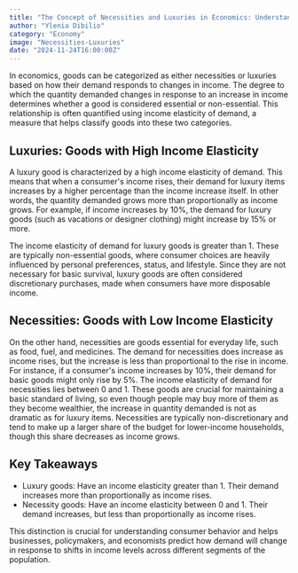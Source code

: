 ```yaml
---
title: "The Concept of Necessities and Luxuries in Economics: Understanding Income Elasticity"
author: "Ylenia Dibilio"
category: "Economy"
image: "Necessities-Luxuries"
date: "2024-11-24T16:00:00Z"
---
```


In economics, goods can be categorized as either necessities or luxuries based on how their demand responds to changes in income. The degree to which the quantity demanded changes in response to an increase in income determines whether a good is considered essential or non-essential. 
This relationship is often quantified using income elasticity of demand, a measure that helps classify goods into these two categories.

## Luxuries: Goods with High Income Elasticity

A luxury good is characterized by a high income elasticity of demand. This means that when a consumer's income rises, their demand for luxury items increases by a higher percentage than the income increase itself. In other words, the quantity demanded grows more than proportionally as income grows. 
For example, if income increases by 10%, the demand for luxury goods (such as vacations or designer clothing) might increase by 15% or more.

The income elasticity of demand for luxury goods is greater than 1. These are typically non-essential goods, where consumer choices are heavily influenced by personal preferences, status, and lifestyle. 
Since they are not necessary for basic survival, luxury goods are often considered discretionary purchases, made when consumers have more disposable income.

## Necessities: Goods with Low Income Elasticity

On the other hand, necessities are goods essential for everyday life, such as food, fuel, and medicines. The demand for necessities does increase as income rises, but the increase is less than proportional to the rise in income. 
For instance, if a consumer's income increases by 10%, their demand for basic goods might only rise by 5%.
The income elasticity of demand for necessities lies between 0 and 1. These goods are crucial for maintaining a basic standard of living, so even though people may buy more of them as they become wealthier, the increase in quantity demanded is not as dramatic as for luxury items. 
Necessities are typically non-discretionary and tend to make up a larger share of the budget for lower-income households, though this share decreases as income grows.

## Key Takeaways

- Luxury goods: Have an income elasticity greater than 1. Their demand increases more than proportionally as income rises.
- Necessity goods: Have an income elasticity between 0 and 1. Their demand increases, but less than proportionally as income rises.

This distinction is crucial for understanding consumer behavior and helps businesses, policymakers, and economists predict how demand will change in response to shifts in income levels across different segments of the population.


